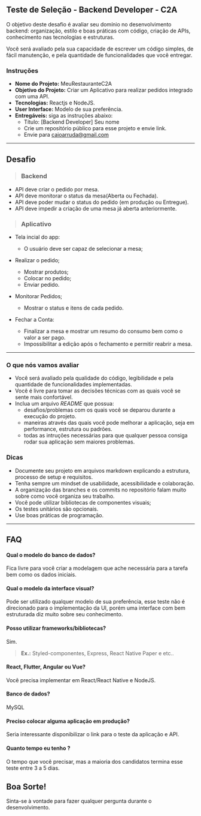 ## Teste de Seleção - Backend Developer - C2A

O objetivo deste desafio é avaliar seu domínio no desenvolvimento backend: organização, estilo e boas práticas com código, criação de APIs, conhecimento nas tecnologias e estruturas.

Você será avaliado pela sua capacidade de escrever um código simples, de fácil manutenção, e pela quantidade de funcionalidades que você entregar.

### Instruções

- **Nome do Projeto:** MeuRestauranteC2A
- **Objetivo do Projeto:** Criar um Aplicativo para realizar pedidos integrado com uma API.
- **Tecnologias:** Reactjs e NodeJS.
- **User Interface:** Modelo de sua preferência.
- **Entregáveis:** siga as instruções abaixo:
  - Título: [Backend Developer] Seu nome
  - Crie um repositório público para esse projeto e envie link.
  - Envie para caioarruda@gmail.com

---
## **Desafio**

>### **Backend**
- API deve criar o pedido por mesa.
- API deve monitorar o status da mesa(Aberta ou Fechada).
- API deve poder mudar o status do pedido (em produção ou Entregue).
- API deve impedir a criação de uma mesa já aberta anteriormente.

>### **Aplicativo**
- Tela incial do app:
    - O usuário deve ser capaz de selecionar a mesa;

- Realizar o pedido;
    - Mostrar produtos;
    - Colocar no pedido;
    - Enviar pedido.
	
- Monitorar Pedidos;
    - Mostrar o status e itens de cada pedido.
	
- Fechar a Conta:
	- Finalizar a mesa e mostrar um resumo do consumo bem como o valor a ser pago.
	- Impossibilitar a edição após o fechamento e permitir reabrir a mesa.

---
### O que nós vamos avaliar

- Você será avaliado pela qualidade do código, legibilidade e pela quantidade de funcionalidades implementadas.
- Você é livre para tomar as decisões técnicas com as quais você se sente mais confortável.
- Inclua um arquivo *README* que possua:
  - desafios/problemas com os quais você se deparou durante a execução do projeto.
  - maneiras através das quais você pode melhorar a aplicação, seja em performance, estrutura ou padrões. 
  - todas as intruções necessárias para que qualquer pessoa consiga rodar sua aplicação sem maiores problemas.

### Dicas

- Documente seu projeto em arquivos markdown explicando a estrutura, processo de setup e requisitos.
- Tenha sempre um mindset de usabilidade, acessibilidade e colaboração.
- A organização das branches e os commits no repositório falam muito sobre como você organiza seu trabalho.
- Você pode utilizar bibliotecas de componentes visuais;
- Os testes unitários são opcionais.
- Use boas práticas de programação.

---
## FAQ
#### Qual o modelo do banco de dados?
Fica livre para você criar a modelagem que ache necessária para a tarefa bem como os dados iniciais.

#### Qual o modelo da interface visual?
Pode ser utilizado qualquer modelo de sua preferência, esse teste não é direcionado para o implementação da UI,
porém uma interface com bem estruturada diz muito sobre seu conhecimento. 

#### Posso utilizar frameworks/bibliotecas?
Sim. 
>**Ex.:** Styled-componentes, Express, React Native Paper e etc..

#### React, Flutter, Angular ou Vue?
Você precisa implementar em React/React Native e NodeJS.

#### Banco de dados?
MySQL

#### Preciso colocar alguma aplicação em produção?
Seria interessante disponibilizar o link para o teste da aplicação e API.

#### Quanto tempo eu tenho ?
O tempo que você precisar, mas a maioria dos candidatos termina esse teste entre 3 a 5 dias. 

## Boa Sorte!
Sinta-se à vontade para fazer qualquer pergunta durante o desenvolvimento.
